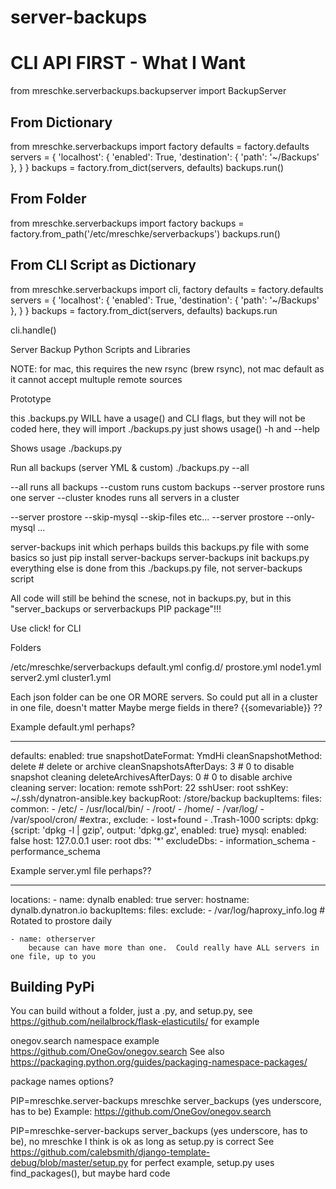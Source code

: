# server-backups



# CLI API FIRST - What I Want

from mreschke.serverbackups.backupserver import BackupServer

## From Dictionary
from mreschke.serverbackups import factory
defaults = factory.defaults
servers = {
    'localhost': {
        'enabled': True,
        'destination': {
            'path': '~/Backups'
        },
    }
}
backups = factory.from_dict(servers, defaults)
backups.run()


## From Folder
from mreschke.serverbackups import factory
backups = factory.from_path('/etc/mreschke/serverbackups')
backups.run()


## From CLI Script as Dictionary
from mreschke.serverbackups import cli, factory
defaults = factory.defaults
servers = {
    'localhost': {
        'enabled': True,
        'destination': {
            'path': '~/Backups'
        },
    }
}
backups = factory.from_dict(servers, defaults)
backups.run

cli.handle()








Server Backup Python Scripts and Libraries



NOTE: for mac, this requires the new rsync (brew rsync), not mac default as it cannot accept multuple remote sources


Prototype

this .backups.py WILL have a usage() and CLI flags, but they will not be coded here, they will import
./backups.py just shows usage()
-h and --help

Shows usage
    ./backups.py

Run all backups (server YML & custom)
    ./backups.py --all



--all runs all backups
--custom runs custom backups
--server prostore runs one server
--cluster knodes runs all servers in a cluster

--server prostore --skip-mysql --skip-files etc...
--server prostore --only-mysql ...


server-backups init which perhaps builds this backups.py file with some basics
    so just
    pip install server-backups
    server-backups init backups.py
    everything else is done from this ./backups.py file, not server-backups script


All code will still be behind the scnese, not in backups.py, but in this "server_backups or serverbackups PIP package"!!!

Use click! for CLI


Folders

/etc/mreschke/serverbackups
    default.yml
    config.d/
        prostore.yml
        node1.yml
        server2.yml
        cluster1.yml

Each json folder can be one OR MORE servers.  So could put all in a cluster in one file, doesn't matter
Maybe merge fields in there? {{somevariable}} ??


Example default.yml perhaps?

---
defaults:
  enabled: true
  snapshotDateFormat: YmdHi
  cleanSnapshotMethod: delete   # delete or archive
  cleanSnapshotsAfterDays: 3    # 0 to disable snapshot cleaning
  deleteArchivesAfterDays: 0    # 0 to disable archive cleaning
  server:
    location: remote
    sshPort: 22
    sshUser: root
    sshKey: ~/.ssh/dynatron-ansible.key
  backupRoot: /store/backup
  backupItems:
    files:
      common:
        - /etc/
        - /usr/local/bin/
        - /root/
        - /home/
        - /var/log/
        - /var/spool/cron/
      #extra:,
      exclude:
        - lost+found
        - .Trash-1000
    scripts:
      dpkg: {script: 'dpkg -l | gzip', output: 'dpkg.gz', enabled: true}
    mysql:
      enabled: false
      host: 127.0.0.1
      user: root
      dbs: '*'
      excludeDbs:
        - information_schema
        - performance_schema



Example server.yml file perhaps??

---
locations:
    - name: dynalb
        enabled: true
        server:
        hostname: dynalb.dynatron.io
        backupItems:
        files:
            exclude:
            - /var/log/haproxy_info.log # Rotated to prostore daily

    - name: otherserver
        because can have more than one.  Could really have ALL servers in one file, up to you







Building PyPi
-------------
You can build without a folder, just a .py, and setup.py, see https://github.com/neilalbrock/flask-elasticutils/ for example

onegov.search namespace example https://github.com/OneGov/onegov.search
See also https://packaging.python.org/guides/packaging-namespace-packages/


package names options?

PIP=mreschke.server-backups
    mreschke
        server_backups (yes underscore, has to be)
        Example: https://github.com/OneGov/onegov.search

PIP=mreschke-server-backups
    server_backups (yes underscore, has to be), no mreschke I think is ok as long as setup.py is correct
    See https://github.com/calebsmith/django-template-debug/blob/master/setup.py for perfect example, setup.py uses find_packages(), but maybe hard code


